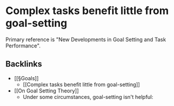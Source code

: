 # Complex tasks benefit little from goal-setting
Primary reference is "New Developments in Goal Setting and Task Performance".

<!-- #curiosity/researchable How might this fit into my use of goals/complice? -->

## Backlinks
* [[§Goals]]
	* [[Complex tasks benefit little from goal-setting]]
* [[On Goal Setting Theory]]
	* Under some circumstances, goal-setting isn't helpful:

<!-- {BearID:2CAAE9E7-40C4-4BB2-BA9B-B8C771EF7A7E-6590-00000CF1D4C64C28} -->
